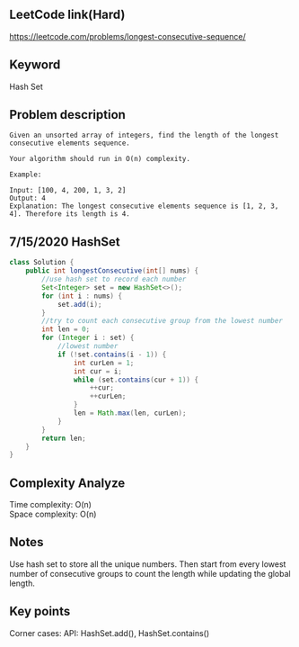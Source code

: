 ## LeetCode link(Hard)
https://leetcode.com/problems/longest-consecutive-sequence/

## Keyword
Hash Set

## Problem description
```
Given an unsorted array of integers, find the length of the longest consecutive elements sequence.

Your algorithm should run in O(n) complexity.

Example:

Input: [100, 4, 200, 1, 3, 2]
Output: 4
Explanation: The longest consecutive elements sequence is [1, 2, 3, 4]. Therefore its length is 4.
```
## 7/15/2020 HashSet

```java
class Solution {
    public int longestConsecutive(int[] nums) {
        //use hash set to record each number
        Set<Integer> set = new HashSet<>();
        for (int i : nums) {
            set.add(i);
        }
        //try to count each consecutive group from the lowest number
        int len = 0;
        for (Integer i : set) {
            //lowest number
            if (!set.contains(i - 1)) {
                int curLen = 1;
                int cur = i;
                while (set.contains(cur + 1)) {
                    ++cur;
                    ++curLen;
                }
                len = Math.max(len, curLen);
            }
        }
        return len;
    }
}
```

## Complexity Analyze
Time complexity: O(n)\
Space complexity: O(n)

## Notes
Use hash set to store all the unique numbers. Then start from every lowest number of consecutive groups to count the length while updating the global length.

## Key points
Corner cases: 
API: HashSet.add(), HashSet.contains()